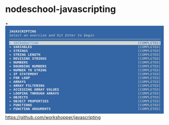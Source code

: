 # nodeschool-javascripting
+![ss](https://github.com/chofivu/nodeschool-javascripting/blob/master/Screenshot%20at%202018-04-16%2016-50-58.png)
https://github.com/workshopper/javascripting
